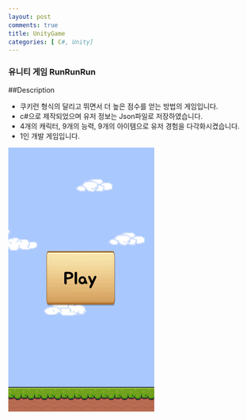 ```yaml
---
layout: post
comments: true
title: UnityGame
categories: [ C#, Unity]
---
```

### 유니티 게임 RunRunRun

##Description
*  쿠키런 형식의 달리고 뛰면서 더 높은 점수를 얻는 방법의 게임입니다.
*  c#으로 제작되었으며 유저 정보는 Json파일로 저장하였습니다.
*  4개의 캐릭터, 9개의 능력, 9개의 아이템으로 유저 경험을 다각화시켰습니다.
*  1인 개발 게임입니다.


![Branching](_image/GameMenu.gif)
